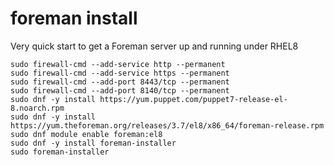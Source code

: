 # foreman install

Very quick start to get a Foreman server up and running under RHEL8
```
sudo firewall-cmd --add-service http --permanent
sudo firewall-cmd --add-service https --permanent
sudo firewall-cmd --add-port 8443/tcp --permanent
sudo firewall-cmd --add-port 8140/tcp --permanent
sudo dnf -y install https://yum.puppet.com/puppet7-release-el-8.noarch.rpm
sudo dnf -y install https://yum.theforeman.org/releases/3.7/el8/x86_64/foreman-release.rpm
sudo dnf module enable foreman:el8
sudo dnf -y install foreman-installer
sudo foreman-installer
```

